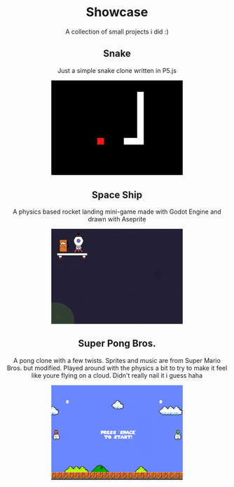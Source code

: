 <h1 align="center">Showcase</h1>
<p align="center">A collection of small projects i did :)

<h2 align="center">Snake</h2>
<p align="center">Just a simple snake clone written in P5.js</p>
<p align="center"><img src="assets/img/portfolio/snake.png" width="300"></p>

<h2 align="center">Space Ship</h2>
<p align="center">A physics based rocket landing mini-game made with Godot Engine and drawn with Aseprite</p>
<p align="center"><img src="assets/img/portfolio/spaceship.png" width="300"></p>


<h2 align="center">Super Pong Bros.</h2>
<p align="center">A pong clone with a few twists. Sprites and music are from Super Mario Bros. but modified. Played around with the physics a bit to try to make it feel like youre flying on a cloud. Didn't really nail it i guess haha</p>
<p align="center"><img src="assets/img/portfolio/pongclone.png" width="300"></p>



